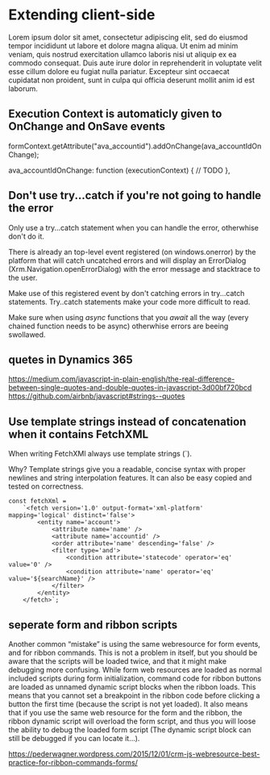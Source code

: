 # Extending client-side

Lorem ipsum dolor sit amet, consectetur adipiscing elit, sed do eiusmod tempor incididunt ut labore et dolore magna aliqua. Ut enim ad minim veniam, quis nostrud exercitation ullamco laboris nisi ut aliquip ex ea commodo consequat. Duis aute irure dolor in reprehenderit in voluptate velit esse cillum dolore eu fugiat nulla pariatur. Excepteur sint occaecat cupidatat non proident, sunt in culpa qui officia deserunt mollit anim id est laborum.

## Execution Context is automaticly given to OnChange and OnSave events
formContext.getAttribute("ava_accountid").addOnChange(ava_accountIdOnChange);

ava_accountIdOnChange: function (executionContext) {
        // TODO
    },

## Don't use try...catch if you're not going to handle the error

Only use a try...catch statement when you can handle the error, otherwhise don't do it.

There is already an top-level event registered (on windows.onerror) by the platform that will catch uncatched errors and will display an ErrorDialog (Xrm.Navigation.openErrorDialog) with the error message and stacktrace to the user.

Make use of this registered event by don't catching errors in try...catch statements. Try..catch statements make your code more difficult to read.

Make sure when using _async_ functions that you _await_ all the way (every chained function needs to be async) otherwhise errors are beeing swollawed.


## quetes in Dynamics 365
https://medium.com/javascript-in-plain-english/the-real-difference-between-single-quotes-and-double-quotes-in-javascript-3d00bf720bcd
https://github.com/airbnb/javascript#strings--quotes

## Use template strings instead of concatenation when it contains FetchXML
When writing FetchXMl always use template strings (`).

Why? Template strings give you a readable, concise syntax with proper newlines and string interpolation features. It can also be easy copied and tested on correctness.

    const fetchXml =
        `<fetch version='1.0' output-format='xml-platform' mapping='logical' distinct='false'>
            <entity name='account'>
                <attribute name='name' />
                <attribute name='accountid' />
                <order attribute='name' descending='false' />
                <filter type='and'>
                    <condition attribute='statecode' operator='eq' value='0' />
                    <condition attribute='name' operator='eq' value='${searchName}' />
                </filter>
            </entity>
        </fetch>`;

## seperate form and ribbon scripts

Another common “mistake” is using the same webresource for form events, and for ribbon commands. This is not a problem in itself, but you should be aware that the scripts will be loaded twice, and that it might make debugging more confusing. While form web resources are loaded as normal included scripts during form initialization, command code for ribbon buttons are loaded as unnamed dynamic script blocks when the ribbon loads. This means that you cannot set a breakpoint in the ribbon code before clicking a button the first time (because the script is not yet loaded). It also means that if you use the same web resource for the form and the ribbon, the ribbon dynamic script will overload the form script, and thus you will loose the ability to debug the loaded form script (The dynamic script block can still be debugged if you can locate it…).

https://pederwagner.wordpress.com/2015/12/01/crm-js-webresource-best-practice-for-ribbon-commands-forms/